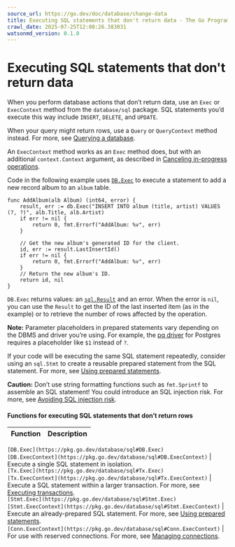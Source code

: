 ```yaml
---
source_url: https://go.dev/doc/database/change-data
title: Executing SQL statements that don't return data - The Go Programming Language
crawl_date: 2025-07-25T12:08:26.383031
watsonmd_version: 0.1.0
---
```


# Executing SQL statements that don't return data

When you perform database actions that don’t return data, use an `Exec` or `ExecContext` method from the `database/sql` package. SQL statements you’d execute this way include `INSERT`, `DELETE`, and `UPDATE`.

When your query might return rows, use a `Query` or `QueryContext` method instead. For more, see [Querying a database](/doc/database/querying).

An `ExecContext` method works as an `Exec` method does, but with an additional `context.Context` argument, as described in [Canceling in-progress operations](/doc/database/cancel-operations).

Code in the following example uses [`DB.Exec`](https://pkg.go.dev/database/sql#DB.Exec) to execute a statement to add a new record album to an `album` table.
    
    
    func AddAlbum(alb Album) (int64, error) {
        result, err := db.Exec("INSERT INTO album (title, artist) VALUES (?, ?)", alb.Title, alb.Artist)
        if err != nil {
            return 0, fmt.Errorf("AddAlbum: %v", err)
        }
    
        // Get the new album's generated ID for the client.
        id, err := result.LastInsertId()
        if err != nil {
            return 0, fmt.Errorf("AddAlbum: %v", err)
        }
        // Return the new album's ID.
        return id, nil
    }
    

`DB.Exec` returns values: an [`sql.Result`](https://pkg.go.dev/database/sql#Result) and an error. When the error is `nil`, you can use the `Result` to get the ID of the last inserted item (as in the example) or to retrieve the number of rows affected by the operation.

**Note:** Parameter placeholders in prepared statements vary depending on the DBMS and driver you’re using. For example, the [pq driver](https://pkg.go.dev/github.com/lib/pq) for Postgres requires a placeholder like `$1` instead of `?`.

If your code will be executing the same SQL statement repeatedly, consider using an `sql.Stmt` to create a reusable prepared statement from the SQL statement. For more, see [Using prepared statements](/doc/database/prepared-statements).

**Caution:** Don’t use string formatting functions such as `fmt.Sprintf` to assemble an SQL statement! You could introduce an SQL injection risk. For more, see [Avoiding SQL injection risk](/doc/database/sql-injection).

#### Functions for executing SQL statements that don’t return rows

Function | Description  
---|---  
`[DB.Exec](https://pkg.go.dev/database/sql#DB.Exec)`  
`[DB.ExecContext](https://pkg.go.dev/database/sql#DB.ExecContext)` | Execute a single SQL statement in isolation.  
`[Tx.Exec](https://pkg.go.dev/database/sql#Tx.Exec)`  
`[Tx.ExecContext](https://pkg.go.dev/database/sql#Tx.ExecContext)` | Execute a SQL statement within a larger transaction. For more, see [Executing transactions](/doc/database/execute-transactions).   
`[Stmt.Exec](https://pkg.go.dev/database/sql#Stmt.Exec)`  
`[Stmt.ExecContext](https://pkg.go.dev/database/sql#Stmt.ExecContext)` | Execute an already-prepared SQL statement. For more, see [Using prepared statements](/doc/database/prepared-statements).   
`[Conn.ExecContext](https://pkg.go.dev/database/sql#Conn.ExecContext)` | For use with reserved connections. For more, see [Managing connections](/doc/database/manage-connections).